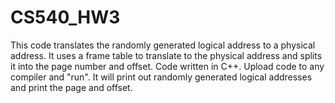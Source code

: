 # CS540_HW3
This code translates the randomly generated logical address to a physical address. It uses a frame table to translate to the physical address and splits it into the page number and offset. Code written in C++. 
Upload code to any compiler and "run". It will print out randomly generated logical addresses and print the page and offset. 
